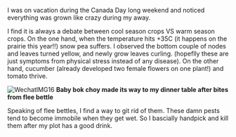 I was on vacation during the Canada Day long weekend and noticed everything was grown like crazy during my away. 

I find it is always a debate between cool season crops VS warm season crops. 
On the one hand, when the temperature hits +35C (it happens on the prairie this year!!) snow pea suffers. I observed the bottom couple of nodes and leaves turned yellow, and newly grow leaves curling. (hopeflly these are just symptoms from physical stress instead of any disease).
On the other hand, cucumber (already developed two female flowers on one plant!) and tomato thrive. 




![WechatIMG16](https://user-images.githubusercontent.com/79727789/124646677-2f77d880-de52-11eb-8604-38f16686c257.jpeg)
**Baby bok choy made its way to my dinner table after bites from flee bettle**

Speaking of flee bettles, I find a way to git rid of them. These damn pests tend to become immobile when they get wet. So I bascially handpick and kill them after my plot has a good drink. 
